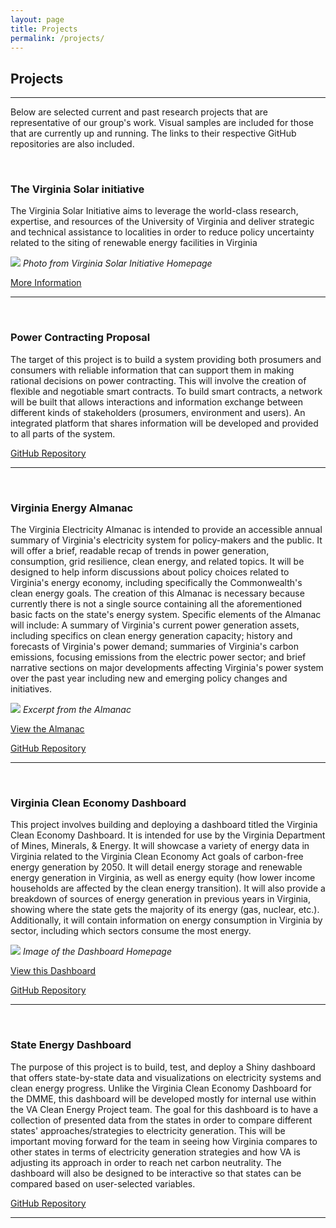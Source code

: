 ```yaml
---
layout: page
title: Projects
permalink: /projects/
---
```

## Projects
***

Below are selected current and past research projects that are representative of our group's work. Visual samples are included for those that are currently up and running. The links to their respective GitHub repositories are also included.

<br/>

### The Virginia Solar initiative

The Virginia Solar Initiative aims to leverage the world-class research, expertise, and resources of the University of Virginia and deliver strategic and technical assistance to localities in order to reduce policy uncertainty related to the siting of renewable energy facilities in Virginia

![](/cleanenergyva.github.io/images/vsi.JPG)
*Photo from Virginia Solar Initiative Homepage*

[More Information](https://solar.coopercenter.org/)

***


<br/>



### Power Contracting Proposal

The target of this project is to build a system providing both prosumers and consumers with reliable information that can support them in making rational decisions on power contracting. This will involve the creation of flexible and negotiable smart contracts. To build smart contracts, a network will be built that allows interactions and information exchange between different kinds of stakeholders (prosumers, environment and users). An integrated platform that shares information will be developed and provided to all parts of the system.



[GitHub Repository](https://github.com/coopercenter/power-contracts)

***


<br/>

### Virginia Energy Almanac

The Virginia Electricity Almanac is intended to provide an accessible annual summary of Virginia's electricity system for policy-makers and the public. It will offer a brief, readable recap of trends in power generation, consumption, grid resilience, clean energy, and related topics. It will be designed to help inform discussions about policy choices related to Virginia's energy economy, including specifically the Commonwealth's clean energy goals.
The creation of this Almanac is necessary because currently there is not a single source containing all the aforementioned basic facts on the state's energy system. Specific elements of the Almanac will include: A summary of Virginia's current power generation assets, including specifics on clean energy generation capacity; history and forecasts of Virginia's power demand; summaries of Virginia's carbon emissions, focusing emissions from the electric power sector; and brief narrative sections on major developments affecting Virginia's power system over the past year including new and emerging policy changes and initiatives.


![](/cleanenergyva.github.io/images/almanacfull.JPG)
*Excerpt from the Almanac*



[View the Almanac](https://github.com/coopercenter/va-electricity-almanac/blob/master/Almanac.md)


[GitHub Repository](https://github.com/coopercenter/va-electricity-almanac)


***

<br/>

### Virginia Clean Economy Dashboard

This project involves building and deploying a dashboard titled the Virginia Clean Economy Dashboard. It is intended for use by the Virginia Department of Mines, Minerals, & Energy. It will showcase a variety of energy data in Virginia related to the Virginia Clean Economy Act goals of carbon-free energy generation by 2050. It will detail energy storage and renewable energy generation in Virginia, as well as energy equity (how lower income households are affected by the clean energy transition). It will also provide a breakdown of sources of energy generation in previous years in Virginia, showing where the state gets the majority of its energy (gas, nuclear, etc.).  Additionally, it will contain information on energy consumption in Virginia by sector, including which sectors consume the most energy.

![](/cleanenergyva.github.io/images/dashboardfull.JPG)
*Image of the Dashboard Homepage*

[View this Dashboard](https://cleanenergyva.shinyapps.io/va_clean_economy_dashboard_production/)

[GitHub Repository](https://github.com/coopercenter/va_clean_economy_dashboard)

***

<br/>

### State Energy Dashboard

The purpose of this project is to build, test, and deploy a Shiny dashboard that offers state-by-state data and visualizations on electricity systems and clean energy progress. Unlike the Virginia Clean Economy Dashboard for the DMME, this dashboard will be developed mostly for internal use within the VA Clean Energy Project team. The goal for this dashboard is to have a collection of presented data from the states in order to compare different states' approaches/strategies to electricity generation. This will be important moving forward for the team in seeing how Virginia compares to other states in terms of electricity generation strategies and how VA is adjusting its approach in order to reach net carbon neutrality. The dashboard will also be designed to be interactive so that states can be compared based on user-selected variables.

[GitHub Repository](https://github.com/coopercenter/state_clean_electricity_dashboard)

***
